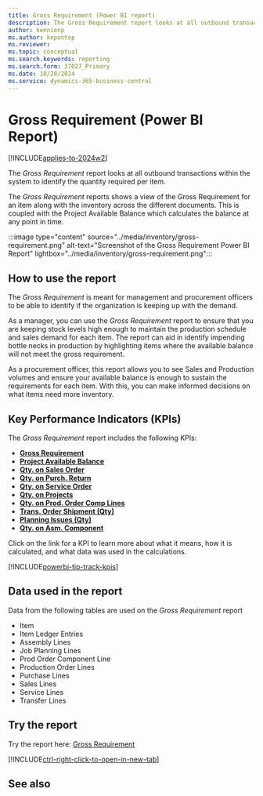 ```yaml
---
title: Gross Requirement (Power BI report)
description: The Gross Requirement report looks at all outbound transactions within the system to identify the quantity required per item. 
author: kennienp
ms.author: kepontop
ms.reviewer: 
ms.topic: conceptual
ms.search.keywords: reporting
ms.search.form: 37027_Primary
ms.date: 10/28/2024
ms.service: dynamics-365-business-central
---
```


# Gross Requirement (Power BI Report)
[!INCLUDE[applies-to-2024w2](../includes/applies-to-2024w2.md)]


The *Gross Requirement* report looks at all outbound transactions within the system to identify the quantity required per item. 

The *Gross Requirement* reports shows a view of the Gross Requirement for an item along with the inventory across the different documents. This is coupled with the Project Available Balance which calculates the balance at any point in time. 

:::image type="content" source="../media/inventory/gross-requirement.png" alt-text="Screenshot of the Gross Requirement Power BI Report" lightbox="../media/inventory/gross-requirement.png":::

## How to use the report

The *Gross Requirement* is meant for management and procurement officers to be able to identify if the organization is keeping up with the demand.

As a manager, you can use the *Gross Requirement* report to ensure that you are keeping stock levels high enough to maintain the production schedule and sales demand for each item. The report can aid in identify impending bottle necks in production by highlighting items where the available balance will not meet the gross requirement. 

As a procurement officer, this report allows you to see Sales and Production volumes and ensure your available balance is enough to sustain the requirements for each item. With this, you can make informed decisions on what items need more inventory.

## Key Performance Indicators (KPIs)

The *Gross Requirement* report includes the following KPIs:

- [**Gross Requirement**](####)
- [**Project Available Balance**](####)
- [**Qty. on Sales Order**](####)
- [**Qty. on Purch. Return**](####)
- [**Qty. on Service Order**](####)
- [**Qty. on Projects**](####)
- [**Qty. on Prod. Order Comp Lines**](####)
- [**Trans. Order Shipment (Qty)**](####)
- [**Planning Issues (Qty)**](###)
- [**Qty. on Asm. Component**](###)

Click on the link for a KPI to learn more about what it means, how it is calculated, and what data was used in the calculations. 

[!INCLUDE[powerbi-tip-track-kpis](../includes/powerbi-tip-track-kpis.md)]

## Data used in the report

Data from the following tables are used on the *Gross Requirement* report
- Item
- Item Ledger Entries
- Assembly Lines
- Job Planning Lines
- Prod Order Component Line
- Production Order Lines
- Purchase Lines
- Sales Lines
- Service Lines
- Transfer Lines


## Try the report

Try the report here: [Gross Requirement](https://businesscentral.dynamics.com?page=37027)

[!INCLUDE[ctrl-right-click-to-open-in-new-tab](../includes/ctrl-right-click-to-open-in-new-tab.md)]

## See also